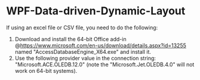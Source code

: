 # WPF-Data-driven-Dynamic-Layout

If using an excel file or CSV file, you need to do the following:

1. Download and install the 64-bit Office add-in @https://www.microsoft.com/en-us/download/details.aspx?id=13255 named "AccessDatabaseEngine_X64.exe" and install it.
2. Use the following provider value in the connection string:   "Microsoft.ACE.OLEDB.12.0"  (note the "Microsoft.Jet.OLEDB.4.0" will not work on 64-bit systems).
